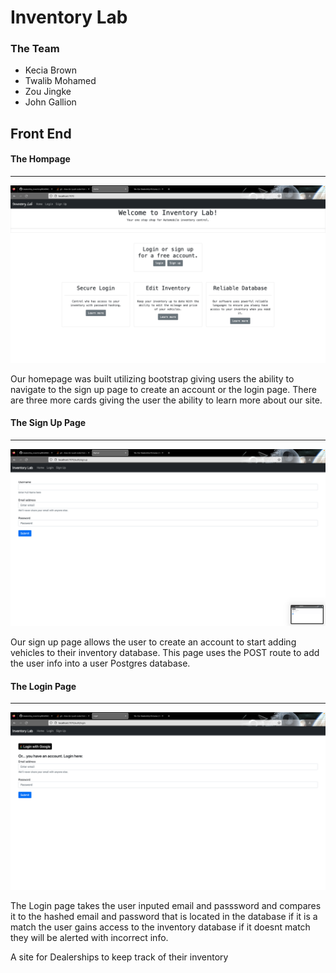 # Inventory Lab

### The Team
- Kecia Brown
- Twalib Mohamed
- Zou Jingke
- John Gallion

## Front End 

#### The Hompage 
***
![screenshot of our homepage](/views/assets/homepage.png)

Our homepage was built utilizing bootstrap giving users the ability to navigate to the sign up page to create an account or the login page. There are three more cards giving the user the ability to learn more about our site.

#### The Sign Up Page
***
![screenshote of sign up page](/views/assets/signup.png)

Our sign up page allows the user to create an account to start adding vehicles to their inventory database. This page uses the POST route to add the user info into a user Postgres database.

#### The Login Page
***
![screenshot of Login Page](/views/assets/login.png)

The Login page takes the user inputed email and passsword and compares it to the hashed email and password that is located in the database if it is a match the user gains access to the inventory database if it doesnt match they will be alerted with incorrect info.

A site for Dealerships to keep track of their inventory

